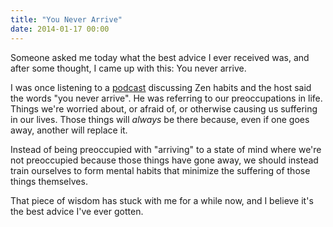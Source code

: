```yaml
---
title: "You Never Arrive"
date: 2014-01-17 00:00
---
```


Someone asked me today what the best advice I ever received was, and after some thought, I came up with this: You never arrive.

I was once listening to a [podcast](http://5by5.tv/b2w/3) discussing Zen habits and the host said the words "you never arrive". He was referring to our preoccupations in life. Things we're worried about, or afraid of, or otherwise causing us suffering in our lives. Those things will _always_ be there because, even if one goes away, another will replace it.

Instead of being preoccupied with "arriving" to a state of mind where we're not preoccupied because those things have gone away, we should instead train ourselves to form mental habits that minimize the suffering of those things themselves.

That piece of wisdom has stuck with me for a while now, and I believe it's the best advice I've ever gotten.

<!-- more -->
